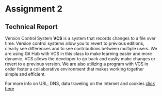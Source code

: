 # Assignment 2
## Technical Report

Version Control System **VCS**
is a system that records changes to a file
over time. Version control systems allow you to
revert to previous editions, clearly see differences
and to see contributions between multiple users.
We are using Git Hub with VCS in this class to make
learning easier and more dynamic. VCS allows the
developer to go back and easliy make changes or
revert to a previous version. We are also utilizing
a program with VCS in order foster a collaborative
environment that makes working together simple and efficient.

For more info on URL, DNS, data traveling on the Internet
and cookies [click here](/Assignment_02/responses.txt)
